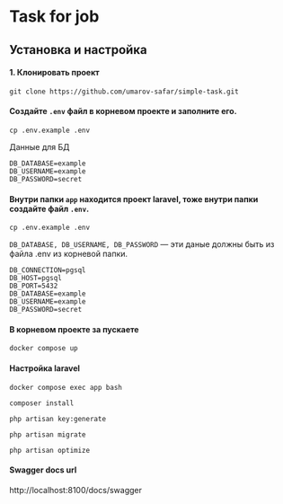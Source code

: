 
# Task for job

## Установка и настройка

####  1. Клонировать проект

`git clone https://github.com/umarov-safar/simple-task.git`

#### Создайте  `.env` файл в корневом проекте и заполните его.
`cp .env.example .env`

Данные для БД
```
DB_DATABASE=example
DB_USERNAME=example
DB_PASSWORD=secret
```

#### Внутри папки `app` находится проект laravel, тоже внутри папки создайте файл `.env`.
`cp .env.example .env`

`DB_DATABASE, DB_USERNAME, DB_PASSWORD` — эти даные должны быть из файла .env  из корневой папки.

```
DB_CONNECTION=pgsql
DB_HOST=pgsql 
DB_PORT=5432
DB_DATABASE=example
DB_USERNAME=example
DB_PASSWORD=secret
```
#### В корневом проекте за пускаете 

`docker compose up`

#### Настройка laravel
`docker compose exec app bash`

`composer install`

`php artisan key:generate`

`php artisan migrate`

`php artisan optimize`


#### Swagger docs url
http://localhost:8100/docs/swagger